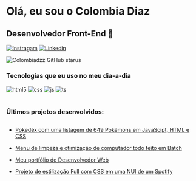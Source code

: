 
# Olá, eu sou o Colombia Diaz
## Desenvolvedor Front-End 🤭

[![Instragam](https://img.shields.io/badge/Instagram-E4405F?style=for-the-badge&logo=instagram&logoColor=white)](https://www.instagram.com/colombiadzz/)
[![Linkedin](https://img.shields.io/badge/LinkedIn-0077B5?style=for-the-badge&logo=linkedin&logoColor=white)](https://www.linkedin.com/in/marcos-vinicios-2254432b4/)

![Colombiadzz GitHub starus](https://github-readme-stats.vercel.app/api?username=colombiadzz&show_icons=true&theme=dark)


### Tecnologias que eu uso no meu dia-a-dia

<div style="display: inline_block">
  <img align="center" alt="html5" src="https://img.shields.io/badge/HTML5-E34F26?style=for-the-badge&logo=html5&logoColor=white" />
  <img align="center" alt="css" src="https://img.shields.io/badge/CSS3-1572B6?style=for-the-badge&logo=css3&logoColor=white" />
  <img align="center" alt="js" src="https://img.shields.io/badge/JavaScript-F7DF1E?style=for-the-badge&logo=javascript&logoColor=black" />
  <img align="center" alt="ts" src="https://img.shields.io/badge/Lua-2C2D72?style=for-the-badge&logo=lua&logoColor=white" />
</div><br/>

### Últimos projetos desenvolvidos:
##

- [Pokedéx com uma listagem de 649 Pokémons em JavaScipt, HTML e CSS](https://github.com/ColombiaDzZ/Pokedex)</br>

- [Menu de limpeza e otimização de computador todo feito em Batch](https://github.com/ColombiaDzZ/MenuDz)</br>

- [Meu portfólio de Desenvolvedor Web](https://github.com/ColombiaDzZ/Portfolio-Dev-Front-End)</br>

- [Projeto de estilização Full com CSS em uma NUI de um Spotify](https://github.com/ColombiaDzZ/Spotify-Project-NUI)</br>

